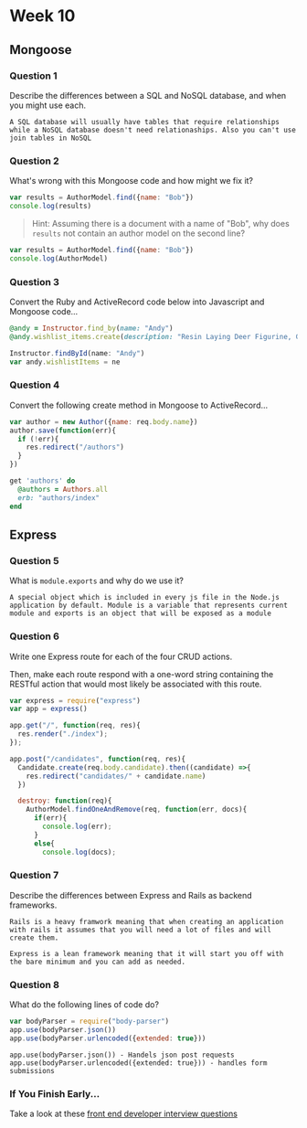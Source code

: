# Week 10

## Mongoose

### Question 1

Describe the differences between a SQL and NoSQL database, and when you might use each.

```text
A SQL database will usually have tables that require relationships while a NoSQL database doesn't need relationaships. Also you can't use join tables in NoSQL
```

### Question 2

What's wrong with this Mongoose code and how might we fix it?

```js
var results = AuthorModel.find({name: "Bob"})
console.log(results)
```

> Hint: Assuming there is a document with a name of "Bob", why does `results` not contain an author model on the second line?

```js
var results = AuthorModel.find({name: "Bob"})
console.log(AuthorModel)
```

### Question 3

Convert the Ruby and ActiveRecord code below into Javascript and Mongoose code...

```rb
@andy = Instructor.find_by(name: "Andy")
@andy.wishlist_items.create(description: "Resin Laying Deer Figurine, Gold")
```

```js
Instructor.findById(name: "Andy")
var andy.wishlistItems = ne
```

### Question 4

Convert the following create method in Mongoose to ActiveRecord...

```js
var author = new Author({name: req.body.name})
author.save(function(err){
  if (!err){
    res.redirect("/authors")
  }
})
```

```rb
get 'authors' do
  @authors = Authors.all
  erb: "authors/index"
end
```

## Express

### Question 5

What is `module.exports` and why do we use it?

```text
A special object which is included in every js file in the Node.js application by default. Module is a variable that represents current module and exports is an object that will be exposed as a module
```

### Question 6

Write one Express route for each of the four CRUD actions.

Then, make each route respond with a one-word string containing the RESTful action that would most likely be associated with this route.

```js
var express = require("express")
var app = express()

app.get("/", function(req, res){
  res.render("./index");
});

app.post("/candidates", function(req, res){
  Candidate.create(req.body.candidate).then((candidate) =>{
    res.redirect("candidates/" + candidate.name)
  })

  destroy: function(req){
    AuthorModel.findOneAndRemove(req, function(err, docs){
      if(err){
        console.log(err);
      }
      else{
        console.log(docs);

```

### Question 7

Describe the differences between Express and Rails as backend frameworks.

```text
Rails is a heavy framwork meaning that when creating an application with rails it assumes that you will need a lot of files and will create them.

Express is a lean framework meaning that it will start you off with the bare minimum and you can add as needed.
```

### Question 8

What do the following lines of code do?

```js
var bodyParser = require("body-parser")
app.use(bodyParser.json())
app.use(bodyParser.urlencoded({extended: true}))
```

```text
app.use(bodyParser.json()) - Handels json post requests
app.use(bodyParser.urlencoded({extended: true})) - handles form submissions
```

### If You Finish Early...

Take a look at these [front end developer interview questions](https://github.com/h5bp/Front-end-Developer-Interview-Questions/blob/master/README.md)
